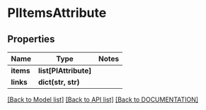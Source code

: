 # PIItemsAttribute

## Properties
Name | Type | Notes
------------ | ------------- | -------------
**items** | **list[PIAttribute]**
**links** | **dict(str, str)**

[[Back to Model list]](../../DOCUMENTATION.md#documentation-for-models) [[Back to API list]](../../DOCUMENTATION.md#documentation-for-api-endpoints) [[Back to DOCUMENTATION]](../../DOCUMENTATION.md)
